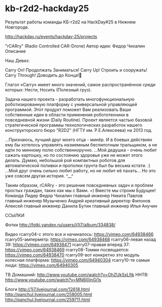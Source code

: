 kb-r2d2-hackday25
=================

Результат работы команды КБ-r2d2 на HackDay#25 в Нижнем Новгороде.

http://hackday.ru/events/hackday-25/projects

"rCARry" (Radio Controlled CAR-Drone)
Автор идеи: Федор Чихалин
Описание

Наш Девиз:

Carry On! Продолжать Заниматься!
Carry Up! Строить и сооружать!
Carry Through! Доводить до Конца!

Глагол «Carry» имеет много значений, самое распространённое среди которых: Нести, Носить (Полезный груз).

Задача нашего проекта - разработать многофункциональную роботизированную платформу с универсальной управляющей программой. Этот продукт поможет Вам реализовать Ваши собственные идеи в области применения робототехники в повседневной жизни (Daily Routine). Проект является частью базовой стратегической программы технологических разработок нашего конструкторского бюро "R2D2" (НГТУ им. Р.Е.Алексеева) на 2013 год.

...Признаюсь, лучший друг моего отца - минёр. И в боевых действиях ему бы хотелось управлять назмемным беспилотным тральщиком, а не идти по минному полю собственноручно.
...Мой дедушка - очень любит сажать картошку, но по состоянию здоровья уже не может этого делать. Думаю, небольшой рой компактных роботов для автоматической поливки и прополки грунта был бы весьма кстати. :)
...Мой друг очень сильно любит работу, но не любит её пахать... Но это уже совсем другая история. ^__^

Таким образом, rCARry - это решение повседневных задач и проблем простых граждан, таких как мы с Вами. =)
Вместе мы строим Будущее!
Команда
Лидер Федор Чихалин
главный инженер Никита Павлов
главный инженер Музыченко Андрей
креативный директор Филонов Алексей
главный инженер Данила Бутин
главный инженер Илья Анучин


ССЫЛКИ

Фотки
http://fotki.yandex.ru/users/ii1i7/album/334838/

Видео
rcarry04-с этого все и начиналось:                    https://vimeo.com/64938466
rcarry05-амперметр:                                   https://vimeo.com/64938468
rcarry06-левая назад 39:                              https://vimeo.com/64938471
rcarry07-правая вперед 37:                            https://vimeo.com/64938469
rcarry08-Томми посвящается:                           https://vimeo.com/64938470
rcarry09-вот конкретно это модуль колесная платформа: https://vimeo.com/64940304
rcarry10-те самые люди:                               https://vimeo.com/64940305

ТВ
Домашний: http://www.youtube.com/watch?v=OhZUkSxLfik
ННТВ: http://www.youtube.com/watch?v=MN6l0jnGi1s

Блоги
http://1i7.livejournal.com/12618.html
http://panchul.livejournal.com/258005.html
http://panchul.livejournal.com/259711.html
